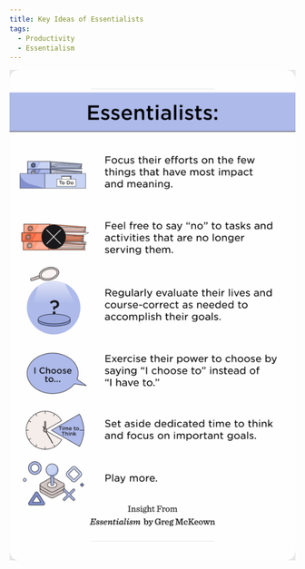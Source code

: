 ```yaml
---
title: Key Ideas of Essentialists
tags: 
  - Productivity
  - Essentialism
---
```

![Image](IMGfawfv.png)
